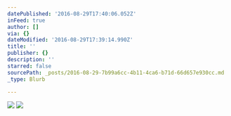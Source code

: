 ```yaml
---
datePublished: '2016-08-29T17:40:06.052Z'
inFeed: true
author: []
via: {}
dateModified: '2016-08-29T17:39:14.990Z'
title: ''
publisher: {}
description: ''
starred: false
sourcePath: _posts/2016-08-29-7b99a6cc-4b11-4ca6-b71d-66d657e930cc.md
_type: Blurb

---
```

![](https://the-grid-user-content.s3-us-west-2.amazonaws.com/bc255e2b-2526-48fe-a5b4-adafa5da6fbe.jpg)
![](https://the-grid-user-content.s3-us-west-2.amazonaws.com/012ba0f5-f8a7-4e30-935e-ac44b026002f.jpg)